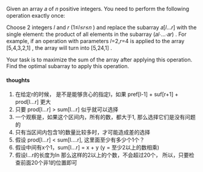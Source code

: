 Given an array 𝑎
of 𝑛
positive integers. You need to perform the following operation exactly once:

Choose 2
integers 𝑙
and 𝑟
(1≤𝑙≤𝑟≤𝑛
) and replace the subarray 𝑎[𝑙…𝑟]
with the single element: the product of all elements in the subarray (𝑎𝑙⋅…⋅𝑎𝑟)
.
For example, if an operation with parameters 𝑙=2,𝑟=4
is applied to the array [5,4,3,2,1]
, the array will turn into [5,24,1]
.

Your task is to maximize the sum of the array after applying this operation. Find the optimal subarray to apply this
operation.

#### thoughts

1. 在给定r的时候， 是不是能够贪心的指定l，如果 pref[l-1] + suf[r+1] + prod[l...r] 更大
2. 只要 prod[l...r] > sum[l...r] 似乎就可以选择
3. 一个观察是，如果这个区间内，所有的数，都大于1, 那么选择它们是没有问题的
4. 只有当区间内包含1的数量比较多时，才可能造成差的选择
5. 假设 prod[l...r] < sum[l....r], 这里面至少有多少个1个？
6. 假设中间有x个1，sum[l...r] = x + y (y = 至少2以上的数相乘)
7. 假设l...r的长度为ln 那么这样的2以上的个数，不会超过20个， 所以，只要检查前面20个非1的位置即可